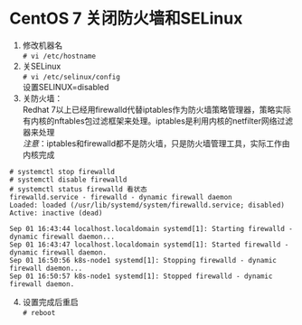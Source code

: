 # CentOS 7 关闭防火墙和SELinux
1. 修改机器名  
  <code># vi /etc/hostname</code>
2. 关SELinux  
  <code># vi /etc/selinux/config</code>  
  设置SELINUX=disabled
3. 关防火墙：  
  Redhat 7以上已经用firewalld代替iptables作为防火墙策略管理器，策略实际有内核的nftables包过滤框架来处理。iptables是利用内核的netfilter网络过滤器来处理  
  _注意_：iptables和firewalld都不是防火墙，只是防火墙管理工具，实际工作由内核完成  
<pre><code># systemctl stop firewalld
# systemctl disable firewalld
# systemctl status firewalld 看状态
firewalld.service - firewalld - dynamic firewall daemon
Loaded: loaded (/usr/lib/systemd/system/firewalld.service; disabled)
Active: inactive (dead)

Sep 01 16:43:44 localhost.localdomain systemd[1]: Starting firewalld - dynamic firewall daemon...
Sep 01 16:43:47 localhost.localdomain systemd[1]: Started firewalld - dynamic firewall daemon.
Sep 01 16:50:56 k8s-node1 systemd[1]: Stopping firewalld - dynamic firewall daemon...
Sep 01 16:50:57 k8s-node1 systemd[1]: Stopped firewalld - dynamic firewall daemon.</code></pre>
4. 设置完成后重启  
  <code># reboot</code>

